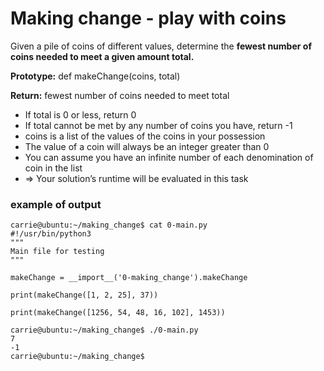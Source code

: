 # **Making change - play with coins**

Given a pile of coins of different values, determine the **fewest number of coins needed to meet a given amount total.**

**Prototype:** def makeChange(coins, total) <br>

**Return:** fewest number of coins needed to meet total <br>

- If total is 0 or less, return 0
- If total cannot be met by any number of coins you have, return -1
- coins is a list of the values of the coins in your possession
- The value of a coin will always be an integer greater than 0
- You can assume you have an infinite number of each denomination of coin in the list
- => Your solution’s runtime will be evaluated in this task

### **example of output**

```
carrie@ubuntu:~/making_change$ cat 0-main.py
#!/usr/bin/python3
"""
Main file for testing
"""

makeChange = __import__('0-making_change').makeChange

print(makeChange([1, 2, 25], 37))

print(makeChange([1256, 54, 48, 16, 102], 1453))

carrie@ubuntu:~/making_change$ ./0-main.py
7
-1
carrie@ubuntu:~/making_change$
```
